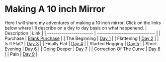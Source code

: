 # Making A 10 inch Mirror

Here I will share my adventures of making a 10 inch mirror. Click on the links below where I'll describe on a day to day basis on what happenend.
| Description             | Link                          |
| ----------------------- | ----------------------------- |
| Purchase                | [Blank Purchase](purchase.md) |
| The Beginning           | [Day 1](./day1/)              |
| Flattening              | [Day 2](./day2/)              |
| Is It Flat?             | [Day 3](./day3/)              |
| Finally Flat            | [Day 4](./day4/)              |
| Started Hogging         | [Day 5](./day5/)              |
| Short Evening           | [Day 6](./day6/)              |
| Going Deeper            | [Day 7](./day7/)              |
| Correction Of The Curve | [Day 8](./day8/)              |
| Pain                    | [Day 9](./day9/)              | 